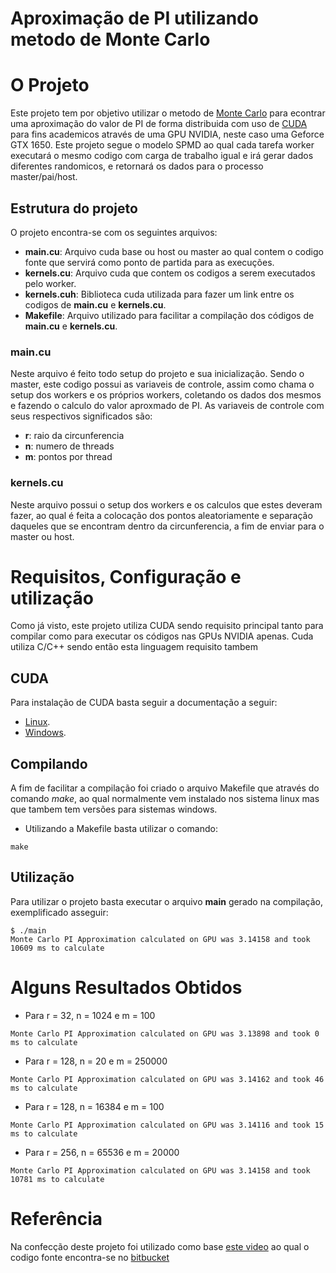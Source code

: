 <h1>Aproximação de PI utilizando metodo de Monte Carlo</h1>

# O Projeto
Este projeto tem por objetivo utilizar o metodo de [Monte Carlo](https://pt.wikipedia.org/wiki/M%C3%A9todo_de_Monte_Carlo#Estimativa_para_o_valor_de_%7F'%22%60UNIQ--postMath-0000000B-QINU%60%22'%7F)
para econtrar uma aproximação do valor de PI de forma distribuida com uso de [CUDA](https://pt.wikipedia.org/wiki/CUDA) para fins academicos através de uma GPU NVIDIA, neste caso uma Geforce GTX 1650.
Este projeto segue o modelo SPMD ao qual cada tarefa worker executará o mesmo codigo com carga de trabalho igual e irá gerar dados diferentes randomicos, e retornará os dados para o processo master/pai/host.

## Estrutura do projeto
O projeto encontra-se com os seguintes arquivos:
- **main.cu**: Arquivo cuda base ou host ou master ao qual contem o codigo fonte que servirá como ponto de partida para as execuções.
- **kernels.cu**: Arquivo cuda que contem os codigos a serem executados pelo worker.
- **kernels.cuh**: Biblioteca cuda utilizada para fazer um link entre os codigos de **main.cu** e **kernels.cu**.
- **Makefile**: Arquivo utilizado para facilitar a compilação dos códigos de **main.cu** e **kernels.cu**.

### main.cu
Neste arquivo é feito todo setup do projeto e sua inicialização. Sendo o master, este codigo possui as variaveis de controle,
assim como chama o setup dos workers e os próprios workers, coletando os dados dos mesmos e fazendo o calculo do valor aproxmado de PI.
As variaveis de controle com seus respectivos significados são: 
- **r**: raio da circunferencia
- **n**: numero de threads
- **m**: pontos por thread

### kernels.cu
Neste arquivo possui o setup dos workers e os calculos que estes deveram fazer, ao qual é feita a colocação dos pontos aleatoriamente e separação daqueles que se encontram dentro da circunferencia,
a fim de enviar para o master ou host.

# Requisitos, Configuração e utilização
Como já visto, este projeto utiliza CUDA sendo requisito principal tanto para compilar como para executar os códigos nas GPUs NVIDIA apenas.
Cuda utiliza C/C++ sendo então esta linguagem requisito tambem

## CUDA
Para instalação de CUDA basta seguir a documentação a seguir:

- [Linux](https://docs.nvidia.com/cuda/cuda-installation-guide-linux/index.html).
- [Windows](https://docs.nvidia.com/cuda/cuda-installation-guide-microsoft-windows/index.html).

## Compilando
A fim de facilitar a compilação foi criado o arquivo Makefile que através do comando *make*, ao qual normalmente vem instalado nos sistema linux mas que tambem tem versões para sistemas windows.

- Utilizando a Makefile basta utilizar o comando:
```
make
```

## Utilização
Para utilizar o projeto basta executar o arquivo **main** gerado na compilação, exemplificado asseguir:
```
$ ./main
Monte Carlo PI Approximation calculated on GPU was 3.14158 and took 10609 ms to calculate
```

# Alguns Resultados Obtidos

- Para r = 32, n = 1024 e m = 100
```
Monte Carlo PI Approximation calculated on GPU was 3.13898 and took 0 ms to calculate
```

- Para r = 128, n = 20 e m = 250000
```
Monte Carlo PI Approximation calculated on GPU was 3.14162 and took 46 ms to calculate
```

- Para r = 128, n = 16384 e m = 100
```
Monte Carlo PI Approximation calculated on GPU was 3.14116 and took 15 ms to calculate
```

- Para r = 256, n = 65536 e m = 20000
```
Monte Carlo PI Approximation calculated on GPU was 3.14158 and took 10781 ms to calculate
```

# Referência
Na confecção deste projeto foi utilizado como base [este video](https://www.youtube.com/watch?v=sWBES_wRpAs) ao qual o codigo fonte encontra-se no [bitbucket](https://bitbucket.org/jsandham/algorithms_in_cuda/src/master/monti_carlo_pi/)